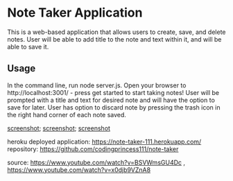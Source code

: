# Note Taker Application

This is a web-based application that allows users to create, save, and delete notes. User will be able to add title to the note and text within it, and will be able to save it.

## Usage

In the command line, run node server.js. Open your browser to http://localhost:3001/ - press get started to start taking notes! User will be prompted with a title and text for desired note and will have the option to save for later. User has option to discard note by pressing the trash icon in the right hand corner of each note saved.

[screenshot](./img/heroku.png);
[screenshot](./img/local.server.png);
[screenshot](./img/notespage.png)

heroku deployed application: https://note-taker-111.herokuapp.com/
repository: https://github.com/codingprincess111/note-taker

source: https://www.youtube.com/watch?v=BSVWmsGU4Dc , https://www.youtube.com/watch?v=x0djb9VZnA8


